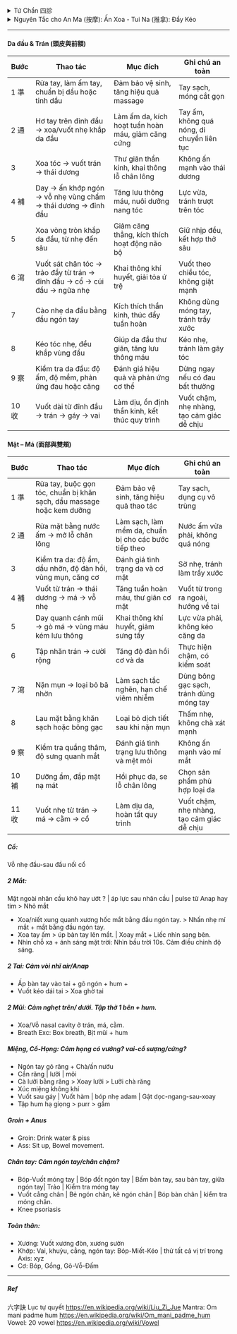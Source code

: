 <details><summary>Tứ Chẩn 四診</summary>
 
+ Vọng (望): Thần sắc (da, mắt, nét mặt), Sắc diện (màu sắc da), Lưỡi (hình dạng, màu sắc, rêu lưỡi), Hình dáng cơ thể (béo, tỷ lệ cơ thể: phù nề,..), Cử động (run, yếu liệt, cứng, loạng choạng)
+ Văn (聞 – Nghe / Ngửi): Mùi hơi thở, mùi cơ thể, tiếng thở - nói, tim đập
+ Vấn (問): Chỗ nào khó chịu, chỗ nào ngứa, cảm thấy ko thông, cảm thấy nặng, thói quen xấu, bệnh ..
+ Thiết (切 –  / Bắt mạch): Sờ da (đàn hồi, lạnh-nóng, ẩm-nhớt), cơ (lỏng, ), bắt mạch.
</details>
<details><summary> Nguyên Tắc cho An Ma (按摩): Ấn Xoa - Tui Na (推拿): Đẩy Kéo </summary>
 
+ 先表后里: Trước ngoài, sau trong. 先上后下: Trước trên, sau dưới. 先近后远: Trước gần, sau xa.
+ 先轻后重: Trước nhẹ, sau mạnh. 先慢后快: Trước chậm, sau nhanh. 由外及内: Từ ngoài vào trong.
+ 由通至補瀉: Từ thông đến bổ tả
##### Kỹ thuật xoa bóp Tui Na: 通 (Thông) → 補 (Bổ) → 瀉 (Tả) → 收 (Thu: Kết thúc)
Có thể thêm: 察: sát: quan sát, xem xét, kiểm chứng 
| Giai đoạn (漢字)      | Mục tiêu chính                   | Kỹ thuật gợi ý                                                | Đặc điểm lực                         | Tốc độ        | Phạm vi         | Ví dụ huyệt/điểm               |
|-----------------------|----------------------------------|---------------------------------------------------------------|--------------------------------------|--------------|----------------|--------------------------------|
| **通 (Thông)**        | Khai thông khí huyết, làm ấm     | **Xoa (摩)**, **Vuốt (推)**, **Miết (擠)**, **Day nông (按)**  | Nhẹ – vừa, liên tục, đều             | Chậm         | Rộng           | Làm nóng vùng, vuốt dọc kinh lạc |
| **補 (Bổ)**           | Nuôi dưỡng phần hư, phục hồi     | **Day sâu chậm (按)**, **Ấn giữ**, **Miết theo kinh (擠)**      | Vừa – sâu, tăng dần, êm              | Chậm         | Vừa            | Phong Trì (GB20), Kiên Tỉnh (GB21), Túc Tam Lý (ST36) |
| **瀉 (Tả)**           | Giải ứ trệ, tiêu thực tà, giảm đau | **Bấm A-thị huyệt (阿是穴)**, **Đấm (捶)**, **Vỗ (拍)**, **Kéo giãn (牽引)**, **Cào (抓)** | Mạnh, dứt khoát, ngắt quãng hoặc kéo giãn đều | Nhanh – trung bình | Hẹp hoặc chuyên biệt | A-thị điểm, Hợp Cốc (LI4), Khúc Trì (LI11), Hoàn Khiêu (GB30) |
| **收 (Kết thúc)**     | Thư giãn, ổn định thần kinh      | **Vuốt dài (撫)**, **Cào nhẹ (抓)**, **Xoa vòng (摩)**         | Nhẹ, êm dịu, đều đặn                  | Chậm         | Rộng           | Vuốt từ trung tâm ra ngoài, kết thúc vùng trị liệu |

###### Quy trình mẫu: Vai – Gáy
| Bước | Giai đoạn (漢字) | Thao tác chính                                | Thời lượng (tham khảo) | Ghi chú an toàn |
|------|------------------|-----------------------------------------------|------------------------|-----------------|
| 1    | **通 (Thông)**   | Xoa, vuốt, miết làm nóng toàn bộ vùng vai – gáy | 2–4 phút               | Dùng dầu/balm để tránh ma sát gây rát |
| 2    | **補 (Bổ)**      | Day sâu Kiên Tỉnh (GB21), Phong Trì (GB20)     | 3–5 phút               | Tăng lực từ từ, giữ cảm giác “căng tức dễ chịu” |
| 3    | **瀉 (Tả)**      | Bấm A-thị, đấm dọc hai bên cột sống, kéo giãn nhẹ | 2–4 phút               | Tránh ấn lên xương hoặc mạch máu lớn |
| 4    | **收 (Kết thúc)**| Vuốt dài và cào nhẹ toàn vùng                 | 30–60 giây             | Đưa cơ thể về trạng thái thư giãn, ổn định |
</details>


---
#### Da đầu & Trán (頭皮與前額)
| Bước | Thao tác | Mục đích | Ghi chú an toàn |
|------|----------|----------|-----------------|
| 1 準  | Rửa tay, làm ấm tay, chuẩn bị dầu hoặc tinh dầu | Đảm bảo vệ sinh, tăng hiệu quả massage | Tay sạch, móng cắt gọn |
| 2 通  | Hơ tay trên đỉnh đầu → xoa/vuốt nhẹ khắp da đầu | Làm ấm da, kích hoạt tuần hoàn máu, giảm căng cứng | Tay ấm, không quá nóng, di chuyển liên tục |
| 3    | Xoa tóc → vuốt trán → thái dương | Thư giãn thần kinh, khai thông lỗ chân lông | Không ấn mạnh vào thái dương |
| 4 補  | Day → ấn khớp ngón → vỗ nhẹ vùng chẩm → thái dương → đỉnh đầu | Tăng lưu thông máu, nuôi dưỡng nang tóc | Lực vừa, tránh trượt trên tóc |
| 5    | Xoa vòng tròn khắp da đầu, từ nhẹ đến sâu | Giảm căng thẳng, kích thích hoạt động não bộ | Giữ nhịp đều, kết hợp thở sâu |
| 6 瀉  | Vuốt sát chân tóc → trảo đẩy từ trán → đỉnh đầu → cổ → cúi đầu → ngửa nhẹ | Khai thông khí huyết, giải tỏa ứ trệ | Vuốt theo chiều tóc, không giật mạnh |
| 7    | Cào nhẹ da đầu bằng đầu ngón tay | Kích thích thần kinh, thúc đẩy tuần hoàn | Không dùng móng tay, tránh trầy xước |
| 8    | Kéo tóc nhẹ, đều khắp vùng đầu | Giúp da đầu thư giãn, tăng lưu thông máu | Kéo nhẹ, tránh làm gãy tóc |
| 9 察  | Kiểm tra da đầu: độ ấm, độ mềm, phản ứng đau hoặc căng | Đánh giá hiệu quả và phản ứng cơ thể | Dừng ngay nếu có đau bất thường |
| 10 收 | Vuốt dài từ đỉnh đầu → trán → gáy → vai | Làm dịu, ổn định thần kinh, kết thúc quy trình | Vuốt chậm, nhẹ nhàng, tạo cảm giác dễ chịu |

#### Mặt – Má (面部與雙頰)
| Bước | Thao tác | Mục đích | Ghi chú an toàn |
|------|----------|----------|-----------------|
| 1 準  | Rửa tay, buộc gọn tóc, chuẩn bị khăn sạch, dầu massage hoặc kem dưỡng | Đảm bảo vệ sinh, tăng hiệu quả thao tác | Tay sạch, dụng cụ vô trùng |
| 2 通  | Rửa mặt bằng nước ấm → mở lỗ chân lông | Làm sạch, làm mềm da, chuẩn bị cho các bước tiếp theo | Nước ấm vừa phải, không quá nóng |
| 3    | Kiểm tra da: độ ẩm, dầu nhờn, độ đàn hồi, vùng mụn, căng cơ | Đánh giá tình trạng da và cơ mặt | Sờ nhẹ, tránh làm trầy xước |
| 4 補  | Vuốt từ trán → thái dương → má → vỗ nhẹ | Tăng tuần hoàn máu, thư giãn cơ mặt | Vuốt từ trong ra ngoài, hướng về tai |
| 5    | Day quanh cánh mũi → gò má → vùng máu kém lưu thông | Khai thông khí huyết, giảm sưng tấy | Lực vừa phải, không kéo căng da |
| 6    | Tập nhăn trán → cười rộng | Tăng độ đàn hồi cơ và da | Thực hiện chậm, có kiểm soát |
| 7 瀉  | Nặn mụn → loại bỏ bã nhờn | Làm sạch tắc nghẽn, hạn chế viêm nhiễm | Dùng bông gạc sạch, tránh dùng móng tay |
| 8    | Lau mặt bằng khăn sạch hoặc bông gạc | Loại bỏ dịch tiết sau khi nặn mụn | Thấm nhẹ, không chà xát mạnh |
| 9 察  | Kiểm tra quầng thâm, độ sưng quanh mắt | Đánh giá tình trạng lưu thông và mệt mỏi | Không ấn mạnh vào mí mắt |
| 10 補 | Dưỡng ẩm, đắp mặt nạ mát | Hồi phục da, se lỗ chân lông | Chọn sản phẩm phù hợp loại da |
| 11 收 | Vuốt nhẹ từ trán → má → cằm → cổ | Làm dịu da, hoàn tất quy trình | Vuốt chậm, nhẹ nhàng, tạo cảm giác dễ chịu |


##### Cổ: 
Vỗ nhẹ đầu-sau đầu nối cổ
##### 2 Mắt:  
Mặt ngoài nhãn cầu khô hay ướt ? | áp lực sau nhãn cầu | pulse từ Anap hay tim > Nhỏ mắt
+ Xoa/niết xung quanh xương hốc mắt bằng đầu ngón tay. > Nhấn nhẹ mí mắt + mắt bằng đầu ngón tay. 
+ Xoa tay ấm > úp bàn tay lên mắt. | Xoay mắt + Liếc nhìn sang bên.
+ Nhìn chỗ xa + ánh sáng mặt trời: Nhìn bầu trời 10s. Cảm điều chỉnh độ sáng.
##### 2 Tai: Cảm vòi nhĩ air/Anap 
+ Ấp bàn tay vào tai + gõ ngón + hum +
+ Vuốt kéo dái tai > Xoa ghờ tai
##### 2 Mũi: Cảm nghẹt trên/ dưới. Tập thở 1 bên + hum.
+ Xoa/Vỗ nasal cavity ở trán, má, cằm.
+ Breath Exc: Box breath, Bịt mũi + hum
##### Miệng, Cổ-Họng: Cảm họng có vướng? vai-cổ sượng/cứng? 
+ Ngón tay gõ răng + Chà/ấn nướu
+ Cắn răng | lưỡi | môi
+ Cà lưỡi bằng răng > Xoay lưỡi > Lưỡi chà răng
+ Xúc miệng không khí
+ Vuốt sau gáy | Vuốt hàm | bóp nhẹ adam | Gật dọc-ngang-sau-xoay
+ Tập hum hạ giọng > purr > gầm
##### Groin + Anus
+ Groin: Drink water & piss
+ Ass: Sit up, Bowel movement.
##### Chân tay: Cảm ngón tay/chân chậm?
+ Bóp-Vuốt móng tay | Bóp đốt ngón tay | Bấm bàn tay, sau bàn tay, giữa ngón tay| Trảo | Kiểm tra móng tay
+ Vuốt cẳng chân | Bẻ ngón chân, kẽ ngón chân | Bóp bàn chân | kiểm tra móng chân.
+ Knee psoriasis
##### Toàn thân: 
+ Xương: Vuốt xương đòn, xương sườn
+ Khớp: Vai, khuỷu, cẳng, ngón tay: Bóp-Miết-Kéo | thử tất cả vị trí trong Axis: xyz
+ Cơ: Bóp, Gồng, Gõ-Vỗ-Đấm
---
##### Ref
六字訣 Lục tự quyết
https://en.wikipedia.org/wiki/Liu_Zi_Jue
Mantra: Om mani padme hum
https://en.wikipedia.org/wiki/Om_mani_padme_hum
Vowel: 20 vowel
https://en.wikipedia.org/wiki/Vowel
